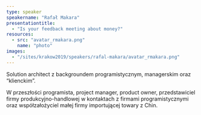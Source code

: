 ```yaml
---
type: speaker
speakername: "Rafał Makara"
presentationtitle:
  - "Is your feedback meeting about money?"
resources:
  - src: "avatar_rmakara.png"
    name: "photo"
images:
  - "/sites/krakow2019/speakers/rafal-makara/avatar_rmakara.png"
---
```

Solution architect z backgroundem programistycznym, managerskim oraz “klienckim”.

W przeszłości programista, project manager, product owner, przedstawiciel firmy produkcyjno-handlowej w kontaktach z firmami programistycznymi oraz współzałożyciel małej firmy importującej towary z Chin.
